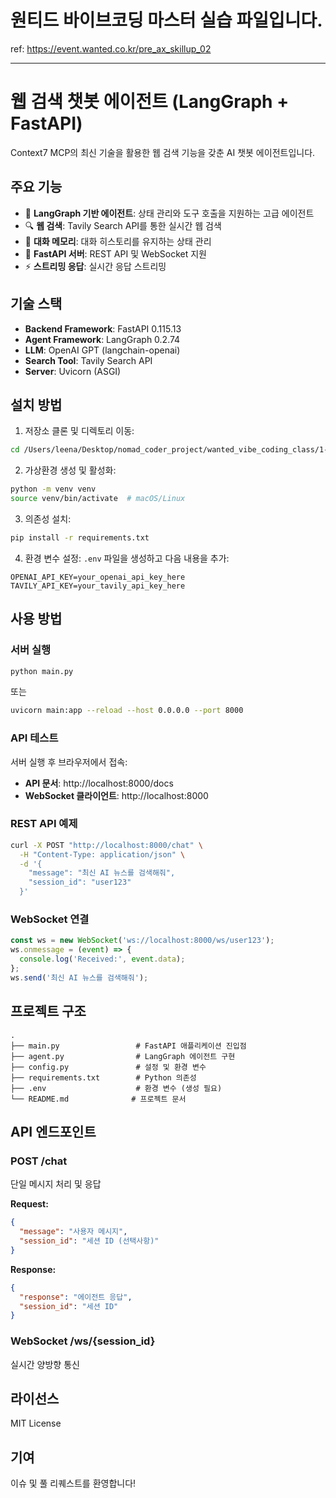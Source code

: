 # 원티드 바이브코딩 마스터 실습 파일입니다.
ref: https://event.wanted.co.kr/pre_ax_skillup_02

---

# 웹 검색 챗봇 에이전트 (LangGraph + FastAPI)

Context7 MCP의 최신 기술을 활용한 웹 검색 기능을 갖춘 AI 챗봇 에이전트입니다.

## 주요 기능

- 🤖 **LangGraph 기반 에이전트**: 상태 관리와 도구 호출을 지원하는 고급 에이전트
- 🔍 **웹 검색**: Tavily Search API를 통한 실시간 웹 검색
- 💬 **대화 메모리**: 대화 히스토리를 유지하는 상태 관리
- 🚀 **FastAPI 서버**: REST API 및 WebSocket 지원
- ⚡ **스트리밍 응답**: 실시간 응답 스트리밍

## 기술 스택

- **Backend Framework**: FastAPI 0.115.13
- **Agent Framework**: LangGraph 0.2.74
- **LLM**: OpenAI GPT (langchain-openai)
- **Search Tool**: Tavily Search API
- **Server**: Uvicorn (ASGI)

## 설치 방법

1. 저장소 클론 및 디렉토리 이동:
```bash
cd /Users/leena/Desktop/nomad_coder_project/wanted_vibe_coding_class/1-1
```

2. 가상환경 생성 및 활성화:
```bash
python -m venv venv
source venv/bin/activate  # macOS/Linux
```

3. 의존성 설치:
```bash
pip install -r requirements.txt
```

4. 환경 변수 설정:
`.env` 파일을 생성하고 다음 내용을 추가:
```env
OPENAI_API_KEY=your_openai_api_key_here
TAVILY_API_KEY=your_tavily_api_key_here
```

## 사용 방법

### 서버 실행

```bash
python main.py
```

또는

```bash
uvicorn main:app --reload --host 0.0.0.0 --port 8000
```

### API 테스트

서버 실행 후 브라우저에서 접속:
- **API 문서**: http://localhost:8000/docs
- **WebSocket 클라이언트**: http://localhost:8000

### REST API 예제

```bash
curl -X POST "http://localhost:8000/chat" \
  -H "Content-Type: application/json" \
  -d '{
    "message": "최신 AI 뉴스를 검색해줘",
    "session_id": "user123"
  }'
```

### WebSocket 연결

```javascript
const ws = new WebSocket('ws://localhost:8000/ws/user123');
ws.onmessage = (event) => {
  console.log('Received:', event.data);
};
ws.send('최신 AI 뉴스를 검색해줘');
```

## 프로젝트 구조

```
.
├── main.py                 # FastAPI 애플리케이션 진입점
├── agent.py                # LangGraph 에이전트 구현
├── config.py               # 설정 및 환경 변수
├── requirements.txt        # Python 의존성
├── .env                    # 환경 변수 (생성 필요)
└── README.md              # 프로젝트 문서
```

## API 엔드포인트

### POST /chat
단일 메시지 처리 및 응답

**Request:**
```json
{
  "message": "사용자 메시지",
  "session_id": "세션 ID (선택사항)"
}
```

**Response:**
```json
{
  "response": "에이전트 응답",
  "session_id": "세션 ID"
}
```

### WebSocket /ws/{session_id}
실시간 양방향 통신

## 라이선스

MIT License

## 기여

이슈 및 풀 리퀘스트를 환영합니다!
